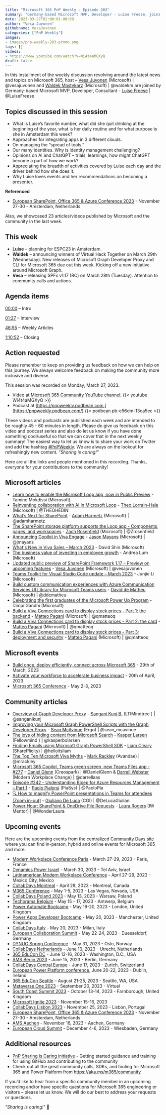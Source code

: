 ```yaml
---
title: "Microsoft 365 PnP Weekly - Episode 203"
summary: "Germany-based Microsoft MVP, Developer - Luise Freese, joins Microsoft’s Vesa Juvonen and Waldek Mastykarz in a discussion around integrating apps across clouds, opinions on AI and ChatGPT, the driving force behind Luise’s ability to do so much, plus 23 articles/videos."
date: 2023-03-27T02:00:01-00:00
author: "Vesa Juvonen"
githubname: VesaJuvonen
categories: ["PnP Weekly"]
images:
- images/pnp-weekly-203-promo.png
tags: []
videos:
- https://www.youtube.com/watch?v=Wi4t4aMGXyQ
draft: false
---
```

 
In this installment of the weekly discussion revolving around the latest news and topics on Microsoft 365, host – [Vesa Juvonen](http://twitter.com/vesajuvonen) (Microsoft) | @vesajuvonen and [Waldek Mastykarz](http://twitter.com/waldekm) (Microsoft) | @waldekm are joined by Germany-based Microsoft MVP, Developer, Consultant - [Luise Freese](https://twitter.com/LuiseFreese) \| @LuiseFreese

## Topics discussed in this session

* What is Luise’s favorite number, what did she quit drinking at the beginning of the year, what is her daily routine and for what purpose is she in Amsterdam this week?
* Approaches for integrating apps in 3 different clouds.
* On managing the “spread of tools.”
* Our many identities. Why is identity management challenging?
* Opinions on AI and ChatGPT – trials, learnings, how might ChatGPT become a part of how we work?
* Appreciating the breadth of activities covered by Luise each day and the driver behind how she does it.
* Why Luise loves events and her recommendations on becoming a presenter.

**Referenced**

* [European SharePoint, Office 365 & Azure Conference 2023](https://www.sharepointeurope.com/) - November 27-30 - Amsterdam, Netherlands

Also, we showcased 23 articles/videos published by Microsoft and the community in the last week.

## This week

* **Luise** – planning for ESPC23 in Amsterdam.
* **Waldek** – announcing winners of Virtual Hack Together on March 29th (Wednesday). New releases of Microsoft Graph Developer Proxy and CLI for Microsoft 365 due out this week. Kicking off a new initiative around Microsoft Graph.
* **Vesa** – releasing SPFx v1.17 (RC) on March 28th (Tuesday). Attention to community calls and actions.

## Agenda items

[00:00](https://youtu.be/Wi4t4aMGXyQ?t=0) – Intro

[01:27](https://youtu.be/Wi4t4aMGXyQ?t=87) – Interview

[46:55](https://youtu.be/Wi4t4aMGXyQ?t=2815) – Weekly Articles

[1:10:52](https://youtu.be/Wi4t4aMGXyQ?t=4252) – Closing

## Action requested

Please remember to keep on providing us feedback on how we can help on this journey. We always welcome feedback on making the community more inclusive and diverse.

This session was recorded on Monday, March 27, 2023.

*   Video at [Microsoft 365 Community YouTube channel.](https://aka.ms/m365pnp-videos)
    {{< youtube Wi4t4aMGXyQ >}}
*   Podcast at [https://pnpweekly.podbean.com.](https://pnpweekly.podbean.com/) 
    {{< podbean pb-e56dm-13ca5ec >}}

These videos and podcasts are published each week and are intended to be roughly 45 - 60 minutes in length.  Please do give us feedback on this video and podcast series and also do let us know if you have done something cool/useful so that we can cover that in the next weekly summary! The easiest way to let us know is to share your work on Twitter and add the hashtag [#PnPWeekly](https://twitter.com/search?q=%23pnpweekly). We are always on the lookout for refreshingly new content. “_Sharing is caring!”_ 

Here are all the links and people mentioned in this recording. Thanks, everyone for your contributions to the community!

## Microsoft articles

* [Learn how to enable the Microsoft Loop app, now in Public Preview](https://techcommunity.microsoft.com/t5/microsoft-365-blog/learn-how-to-enable-the-microsoft-loop-app-now-in-public-preview/ba-p/3769013) - Tamine Mokdissi (Microsoft)
* [Reinventing collaboration with AI in Microsoft Loop](https://techcommunity.microsoft.com/t5/microsoft-365-blog/reinventing-collaboration-with-ai-in-microsoft-loop/ba-p/3769004) - [Theo Lorrain-Hale](https://twitter.com/THEOHEDIN) (Microsoft) | @THEOHEDIN
* [What’s Next for SharePoint](https://techcommunity.microsoft.com/t5/microsoft-sharepoint-blog/what-s-next-for-sharepoint/ba-p/3776866) - [Adam Harmetz](https://twitter.com/adamharmetz) (Microsoft) | @adamharmetz
* [The SharePoint storage platform supports the Loop app - Components, pages, and workspaces](https://techcommunity.microsoft.com/t5/microsoft-sharepoint-blog/the-sharepoint-storage-platform-supports-the-loop-app-components/ba-p/3772852) - [Zach Rosenfield](https://twitter.com/Zrosenfield) (Microsoft) | @Zrosenfield
* [Announcing Copilot in Viva Engage](https://techcommunity.microsoft.com/t5/microsoft-viva-blog/announcing-copilot-in-viva-engage/ba-p/3771323) - [Jason Mayans](https://twitter.com/jmayans) (Microsoft) | @jmayans
* [What's New in Viva Sales – March 2023](https://techcommunity.microsoft.com/t5/microsoft-viva-blog/what-s-new-in-viva-sales-march-2023/ba-p/3775271) - David Shin (Microsoft)
* [The business value of investing in employee growth](https://techcommunity.microsoft.com/t5/microsoft-viva-blog/the-business-value-of-investing-in-employee-growth/ba-p/3775929) - Andrea Lum (Microsoft)
* [Updated public preview of SharePoint Framework 1.17 – Preview on upcoming features](https://devblogs.microsoft.com/microsoft365dev/updated-public-preview-of-sharepoint-framework-1-17-preview-on-upcoming-features/) - [Vesa Juvonen](https://twitter.com/vesajuvonen) (Microsoft) | @vesajuvonen
* [Teams Toolkit for Visual Studio Code update – March 2023](https://devblogs.microsoft.com/microsoft365dev/teams-toolkit-for-visual-studio-code-update-march-2023/) - Junjie Li (Microsoft)
* [Build custom communication experiences with Azure Communication Services UI Library for Microsoft Teams users](https://devblogs.microsoft.com/microsoft365dev/build-custom-communication-experiences-with-azure-communication-services-ui-library-for-microsoft-teams-users/) - [David de Matheu](https://twitter.com/ddematheu) (Microsoft) | @ddematheu
* [Celebrating the first graduates of the Microsoft Power Up Program](https://powerapps.microsoft.com/blog/celebrating-the-first-graduates-of-the-microsoft-power-up-program/) - Dimpi Gandhi (Microsoft)
* [Build a Viva Connections card to display stock prices - Part 1: the backend](https://techcommunity.microsoft.com/t5/modern-work-app-consult-blog/build-a-viva-connections-card-to-display-stock-prices-part-1-the/ba-p/3773345) - [Matteo Pagani](https://twitter.com/qmatteoq) (Microsoft) | @qmatteoq
* [Build a Viva Connections card to display stock prices - Part 2: the card](https://techcommunity.microsoft.com/t5/modern-work-app-consult-blog/build-a-viva-connections-card-to-display-stock-prices-part-2-the/ba-p/3773938) - [Matteo Pagani](https://twitter.com/qmatteoq) (Microsoft) | @qmatteoq
* [Build a Viva Connections card to display stock prices - Part 3: deployment and security](https://techcommunity.microsoft.com/t5/modern-work-app-consult-blog/build-a-viva-connections-card-to-display-stock-prices-part-3/ba-p/3774021) - [Matteo Pagani](https://twitter.com/qmatteoq) (Microsoft) | @qmatteoq

## Microsoft events

* [Build once, deploy efficiently, connect across Microsoft 365](https://developer.microsoft.com/reactor/events/18556/) - 29th of March, 2023
* [Activate your workforce to accelerate business impact](https://msvivasummit.eventcore.com/?ocid=cmmsrsdhi5a&culture=en-us&country=us) - 20th of April, 2023
* [Microsoft 365 Conference](https://m365conf.com/) - May 2-3, 2023

## Community articles

* [Overview of Graph Developer Proxy](https://kunjsangani.com/2023/03/overview-graph-developer-proxy/) - [Sangani Kunj B.](https://twitter.com/sanganikunj) (LTIMindtree ) | @sanganikunj
* [Improving your Microsoft Graph PowerShell Scripts with the Graph Developer Proxy](https://seanmcavinue.net/2023/03/24/improving-your-microsoft-graph-powershell-scripts-with-the-graph-developer-proxy/) - [Sean McAvinue](https://twitter.com/sean_mcavinue) (Ergo) | @sean_mcavinue
* [The joys of hiding content from Microsoft Search](https://ms365thinking.blogspot.com/2023/03/the-joys-of-hiding-content-from.html) - [Kasper Larsen](https://twitter.com/kasperbolarsen) (Fellowmind ) | @kasperbolarsen
* [Finding Emails using Microsoft Graph PowerShell SDK](https://helloitsliam.com/2023/03/24/finding-emails-using-microsoft-graph-powershell-sdk/) - [Liam Cleary](https://twitter.com/helloitsliam) (SharePlicity) | @helloitsliam
* [The Top Ten Microsoft Viva Myths](https://markrackley.net/2023/03/19/the-top-ten-microsoft-viva-myths/) - [Mark Rackley](https://twitter.com/mrackley) (Avandae) | @mrackley
* [Microsoft 365 Copilot, Teams green screen, new Teams Files app - #277](https://www.messagecentershow.com/e/microsoft-365-copilot-teams-green-screen-new-teams-files-app-277/) - [Daniel Glenn](https://twitter.com/DanielGlenn) (Creospark) | @DanielGlenn & [Darrell Webster](https://twitter.com/darrellaas) (Modern Workplace Change) | @darrellaas
* [Episode #242 - Understanding Bicep for Azure Resources Management – Part 1](https://www.youtube.com/watch?v=VEJ3avhZa1Q) - [Paolo Pialorsi](https://twitter.com/PaoloPia) (PiaSys) | @PaoloPia
* [🔍 How to magnify PowerPoint presentations in Teams for attendees [Zoom in-out]](https://www.youtube.com/watch?v=Yq5JnALdFdg) - [Giuliano De Luca](https://twitter.com/DeLucaGiulian) (CGI) | @DeLucaGiulian
* [Power Hour: SharePoint & OneDrive File Requests](https://www.youtube.com/watch?v=jukhVSic3Fw) - [Laura Rogers](https://twitter.com/WonderLaura) (IW Mentor) | @WonderLaura

## Upcoming events

Here are the upcoming events from the centralized [Community Days site](https://communitydays.org/events?when=upcoming) where you can find in-person, hybrid and online events for Microsoft 365 and more.

* [Modern Workplace Conference Paris](https://modern-workplace.pro/) - March 27-29, 2023 - Paris, France
* [Dynamics Power Israel](https://www.communitydays.org/event/2023-03-30/dynamics-power-israel) - March 30, 2023 - Tel Aviv, Israel
* [Latinamerican Modern Workplace Conference](https://www.communitydays.org/event/2023-04-27/get-cslatam-conference-2023) - April 27-29, 2023 - Mexico City, Mexico
* [CollabDays Montreal](https://www.collabdays.org/2023-montreal/) - April 28, 2023 - Montreal, Canada
* [M365 Conference](https://m365conf.com/#!/) - May 1-5, 2023 - Las Vegas, Nevada, USA
* [CollabDays Poland 2023](https://www.communitydays.org/event/2023-05-13/collabdays-poland-2023) - May 13, 2023 - Warsaw, Poland
* [Techorama Belgium](https://www.techorama.be/) - May 15 - 17, 2023 - Antwerp, Belgium
* [Power Automate Bootcamp](https://www.communitydays.org/event/2023-05-19/power-automate-bootcamp-2023) - May 19-20, 2023 - London, United Kingdom
* [Power Apps Developer Bootcamp](https://www.communitydays.org/event/2023-05-20/power-apps-developer-bootcamp) - May 20, 2023 - Manchester, United Kingdom
* [CollabDays Italy](https://www.collabdays.org/2023-italy/) - May 20, 2023 - Milan, Italy
* [European Collaboration Summit](https://www.collabsummit.eu/) - May 22-24, 2023 - Duesseldorf, Germany
* [DYNUG Spring Conference](https://www.communitydays.org/event/2023-05-31/dynug-spring-conference) - May 31, 2023 - Oslo, Norway
* [CollabDays Netherlands](https://www.communitydays.org/event/2023-06-10/collabdays-netherlands-2023) - June 10, 2023 - Utrecht, Netherlands
* [365 EduCon DC](https://365educon.com/DC/) - June 12-16, 2023 - Washington, D.C., USA
* [AMS Berlin 2023](https://www.communitydays.org/event/2023-06-15/amsberlin-2023) - June 15, 2023 - Berlin, Germany
* [CollabDays Central Europe](https://www.collabdays.org/2023-ce/) - June 17, 2023 - Zurich, Switzerland
* [European Power Platform conference](https://www.sharepointeurope.com/european-power-platform-conference/), June 20-22, 2023 - Dublin, Ireland
* [365 EduCon Seattle](https://365educon.com/Seattle/) – August 21-25, 2023 - Seattle, WA, USA
* [Metaverse One 2023](https://www.communitydays.org/event/2023-09-20/metaverse-one-2023) - September 20, 2023 - Virtual
* [South Coast Summit 2023](https://www.southcoastsummit.com/) - October 13-14, 2023 - Farnborough, United Kingdom
* [Microsoft Ignite 2023](https://ignite.microsoft.com/) - November 15-16, 2023
* [CollabDays Lisbon 2023](https://www.collabdays.org/2023-lisbon/) - November 25, 2023 - Lisbon, Portugal
* [European SharePoint, Office 365 & Azure Conference 2023](https://www.sharepointeurope.com/) - November 27-30 - Amsterdam, Netherlands
* [AMS Aachen](https://www.communitydays.org/event/2023-11-16/ams-aachen) - November 16, 2023 - Aachen, Germany
* [European Cloud Summit](https://www.cloudsummit.eu/) - December 4-6, 2023 - Wiesbaden, Germany

## Additional resources

* [PnP Sharing is Caring initiative](https://aka.ms/sharing-is-caring) - Getting started guidance and training for using GitHub and contributing to the community
* Check out all the great community calls, SDKs, and tooling for Microsoft 365 and Power Platform from <https://aka.ms/m365/community>

If you’d like to hear from a specific community member in an upcoming recording and/or have specific questions for Microsoft 365 engineering or visitors – please let us know. We will do our best to address your requests or questions.

_"Sharing is caring!"_ 🧡

